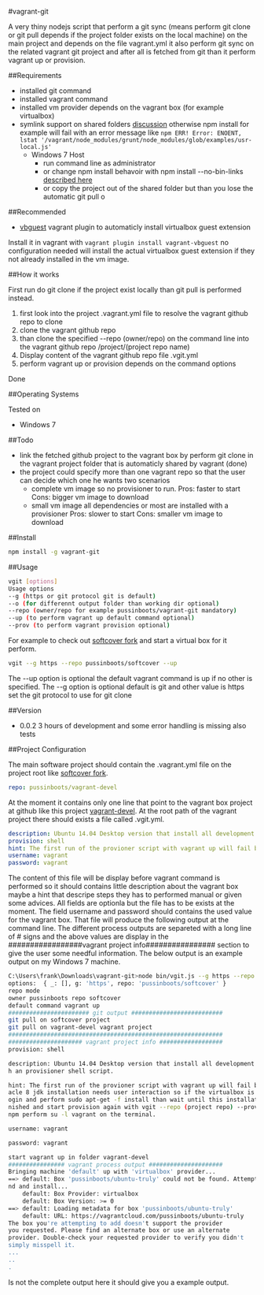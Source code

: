 #vagrant-git

A very thiny nodejs script that perform a git sync (means perform git clone or git pull depends if the project folder exists on the local machine) on the main project and depends on the file vagrant.yml it also perform git sync on the related vagrant git project and after all is fetched from git than it perform vagrant up or provision.

##Requirements
* installed git command
* installed vagrant command
* installed vm provider depends on the vagrant box (for example virtualbox)
* symlink support on shared folders [discussion](https://github.com/mitchellh/vagrant/issues/713) otherwise npm install for example will fail with an error message like ```npm ERR! Error: ENOENT, lstat '/vagrant/node_modules/grunt/node_modules/glob/examples/usr-local.js'```
    * Windows 7 Host
      * run command line as administrator
      * or change npm install behavoir with npm install --no-bin-links [described here](https://github.com/npm/npm/issues/5482)
      * or copy the project out of the shared folder but than you lose the automatic git pull o

##Recommended
* [vbguest](https://github.com/dotless-de/vagrant-vbguest) vagrant plugin to automaticly install virtualbox guest extension

Install it in vagrant with ```vagrant plugin install vagrant-vbguest``` no configuration needed will install the actual virtualbox guest extension if they not already installed in the vm image.

##How it works

First run do git clone if the project exist locally than git pull is performed instead.

1. first look into the project .vagrant.yml file to resolve the vagrant github repo to clone
2. clone the vagrant github repo 
3. than clone the specified --repo (owner/repo) on the command line into the vagrant github repo /project/(project repo name)
4. Display content of the vagrant github repo file .vgit.yml
5. perform vagrant up or provision depends on the command options

Done

##Operating Systems

Tested on
* Windows 7

##Todo
* link the fetched github project to the vagrant box by perform git clone in the vagrant project folder that is automaticly shared by vagrant (done)
* the project could specify more than one vagrant repo so that the user can decide which one he wants two scenarios
    * complete vm image so no provisioner to run. Pros: faster to start Cons: bigger vm image to download
    * small vm image all dependencies or most are installed with a provisioner Pros: slower to start Cons: smaller vm image to download

##Install

```bash
npm install -g vagrant-git
```

##Usage

```bash
vgit [options]
Usage options 
--g (https or git protocol git is default)
--o (for differennt output folder than working dir optional)  
--repo (owner/repo for example pussinboots/vagrant-git mandatory) 
--up (to perform vagrant up default command optional) 
--prov (to perform vagrant provision optional)
```

For example to check out [softcover fork](https://github.com/pussinboots/softcover) and start a virtual box for it perform.
```bash
vgit --g https --repo pussinboots/softcover --up
```

The --up option is optional the default vagrant command is up if no other is specified.
The --g option is optional default is git and other value is https set the git protocol to use for git clone

##Version

* 0.0.2 3 hours of development and some error handling is missing also tests

##Project Configuration

The main software project should contain the .vagrant.yml file on the project root like [softcover fork](https://github.com/pussinboots/softcover).
```yml
repo: pussinboots/vagrant-devel
```
At the moment it contains only one line that point to the vagrant box project at github like this project [vagrant-devel](https://github.com/pussinboots/vagrant-devel).
At the root path of the vagrant project there should exists a file called .vgit.yml.
```yml
description: Ubuntu 14.04 Desktop version that install all development tools with an provisioner shell script.
provision: shell
hint: The first run of the provioner script with vagrant up will fail because oracle 8 jdk installation needs user interaction so if the virtualbox is started login and perform sudo apt-get -f install than wait until this installation is finished and start provision again with vgit --repo (project repo) --prov. To use npm perform su -l vagrant on the terminal.
username: vagrant
password: vagrant
```
The content of this file will be display before vagrant command is performed so it should contains little description about the vagrant box maybe a hint that descripe steps they has to performed manual or given some advices. All fields are optionla but the file has to be exists at the moment. The field username and password should contains the used value for the vagrant box. That file will produce the following output at the command line. The different process outputs are separeted with a long line of # signs and the above values are display in the #################vagrant project info################ section to give the user some needful information. The below output is an example output on my Windows 7 machine. 
```bash
C:\Users\frank\Downloads\vagrant-git>node bin/vgit.js --g https --repo pussinboots/softcover
options:  { _: [], g: 'https', repo: 'pussinboots/softcover' }
repo mode
owner pussinboots repo softcover
default command vagrant up
####################### git output ##########################
git pull on softcover project
git pull on vagrant-devel vagrant project
#############################################################
##################### vagrant project info ##################
provision: shell

description: Ubuntu 14.04 Desktop version that install all development tools wit
h an provisioner shell script.

hint: The first run of the provioner script with vagrant up will fail because or
acle 8 jdk installation needs user interaction so if the virtualbox is started l
ogin and perform sudo apt-get -f install than wait until this installation is fi
nished and start provision again with vgit --repo (project repo) --prov. To use
npm perform su -l vagrant on the terminal.

username: vagrant

password: vagrant

start vagrant up in folder vagrant-devel
################ vagrant process output #####################
Bringing machine 'default' up with 'virtualbox' provider...
==> default: Box 'pussinboots/ubuntu-truly' could not be found. Attempting to fi
nd and install...
    default: Box Provider: virtualbox
    default: Box Version: >= 0
==> default: Loading metadata for box 'pussinboots/ubuntu-truly'
    default: URL: https://vagrantcloud.com/pussinboots/ubuntu-truly
The box you're attempting to add doesn't support the provider
you requested. Please find an alternate box or use an alternate
provider. Double-check your requested provider to verify you didn't
simply misspell it.
...
..
.
```
Is not the complete output here it should give you a example output.
